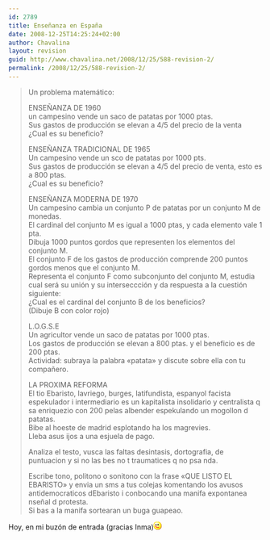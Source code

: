 ```yaml
---
id: 2789
title: Enseñanza en España
date: 2008-12-25T14:25:24+02:00
author: Chavalina
layout: revision
guid: http://www.chavalina.net/2008/12/25/588-revision-2/
permalink: /2008/12/25/588-revision-2/
---
```

> Un problema matemático: 
> 
> ENSE&Ntilde;ANZA DE 1960  
> un campesino vende un saco de patatas por 1000 ptas.  
> Sus gastos de producci&oacute;n se elevan a 4/5 del precio de la venta  
> &iquest;Cual es su beneficio? 
> 
> ENSE&Ntilde;ANZA TRADICIONAL DE 1965  
> Un campesino vende un sco de patatas por 1000 pts.  
> Sus gastos de producci&oacute;n se elevan a 4/5 del precio de venta, esto es a 800 ptas.  
> &iquest;Cual es su beneficio? 
> 
> ENSE&Ntilde;ANZA MODERNA DE 1970  
> Un campesino cambia un conjunto P de patatas por un conjunto M de monedas.  
> El cardinal del conjunto M es igual a 1000 ptas, y cada elemento vale 1 pta.  
> Dibuja 1000 puntos gordos que representen los elementos del conjunto M.  
> El conjunto F de los gastos de producci&oacute;n comprende 200 puntos gordos menos que el conjunto M.  
> Representa el conjunto F como subconjunto del conjunto M, estudia cual será su uni&oacute;n y su interseccci&oacute;n y da respuesta a la cuesti&oacute;n siguiente:  
> &iquest;Cual es el cardinal del conjunto B de los beneficios?  
> (Dibuje B con color rojo) 
> 
> L.O.G.S.E  
> Un agricultor vende un saco de patatas por 1000 ptas.  
> Los gastos de producci&oacute;n se elevan a 800 ptas. y el beneficio es de 200 ptas.  
> Actividad: subraya la palabra «patata» y discute sobre ella con tu compa&ntilde;ero. 
> 
> LA PROXIMA REFORMA  
> El tio Ebaristo, lavriego, burges, latifundista, espanyol facista espekulador i intermediario es un kapitalista insolidario y centralista q sa enriquezio con 200 pelas albender espekulando un mogollon d patatas.  
> Bibe al hoeste de madrid esplotando ha los magrevies.  
> Lleba asus ijos a una esjuela de pago. 
> 
> Analiza el testo, vusca las faltas desintasis, dortografia, de puntuacion y si no las bes no t traumatices q no psa nda. 
> 
> Escribe tono, politono o sonitono con la frase «QUE LISTO EL EBARISTO» y envia un sms a tus colejas komentando los avusos antidemocraticos dEbaristo i conbocando una manifa expontanea nse&ntilde;al d protesta.  
> Si bas a la manifa sortearan un buga guapeao. 

Hoy, en mi buz&oacute;n de entrada (gracias Inma)![emo](/imagenes/emoticonos/guino.gif)